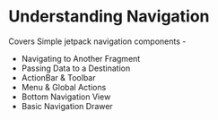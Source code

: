 # Understanding Navigation

Covers Simple jetpack navigation components - 
 - Navigating to Another Fragment
 - Passing Data to a Destination 
 - ActionBar & Toolbar
 - Menu & Global Actions
 - Bottom Navigation View
 - Basic Navigation Drawer
